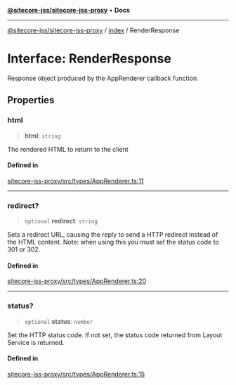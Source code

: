 [**@sitecore-jss/sitecore-jss-proxy**](../../README.md) • **Docs**

***

[@sitecore-jss/sitecore-jss-proxy](../../README.md) / [index](../README.md) / RenderResponse

# Interface: RenderResponse

Response object produced by the AppRenderer callback function.

## Properties

### html

> **html**: `string`

The rendered HTML to return to the client

#### Defined in

[sitecore-jss-proxy/src/types/AppRenderer.ts:11](https://github.com/Sitecore/jss/blob/fe1d78ae02ea5d97f1dff80e45e93416079d4dc7/packages/sitecore-jss-proxy/src/types/AppRenderer.ts#L11)

***

### redirect?

> `optional` **redirect**: `string`

Sets a redirect URL, causing the reply to send a HTTP redirect instead of the HTML content.
Note: when using this you must set the status code to 301 or 302.

#### Defined in

[sitecore-jss-proxy/src/types/AppRenderer.ts:20](https://github.com/Sitecore/jss/blob/fe1d78ae02ea5d97f1dff80e45e93416079d4dc7/packages/sitecore-jss-proxy/src/types/AppRenderer.ts#L20)

***

### status?

> `optional` **status**: `number`

Set the HTTP status code. If not set, the status code returned from Layout Service is returned.

#### Defined in

[sitecore-jss-proxy/src/types/AppRenderer.ts:15](https://github.com/Sitecore/jss/blob/fe1d78ae02ea5d97f1dff80e45e93416079d4dc7/packages/sitecore-jss-proxy/src/types/AppRenderer.ts#L15)
